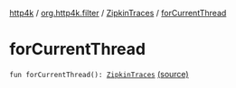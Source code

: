 [http4k](../../index.md) / [org.http4k.filter](../index.md) / [ZipkinTraces](index.md) / [forCurrentThread](./for-current-thread.md)

# forCurrentThread

`fun forCurrentThread(): `[`ZipkinTraces`](index.md) [(source)](https://github.com/http4k/http4k/blob/master/http4k-core/src/main/kotlin/org/http4k/filter/ZipkinTraces.kt#L62)